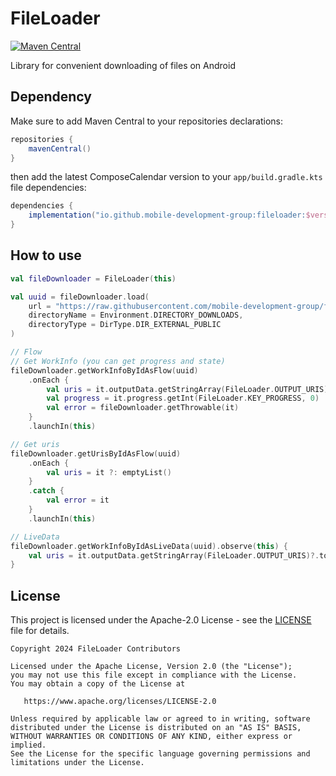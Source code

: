 # FileLoader

[![Maven Central](https://img.shields.io/maven-central/v/io.github.mobile-development-group/fileloader.svg?label=Maven%20Central)](https://central.sonatype.com/namespace/io.github.mobile-development-group)

Library for convenient downloading of files on Android

## Dependency

Make sure to add Maven Central to your repositories declarations:

```groovy
repositories {
    mavenCentral()
}
```

then add the latest ComposeCalendar version to your `app/build.gradle.kts` file dependencies:

```groovy
dependencies {
    implementation("io.github.mobile-development-group:fileloader:$version")
}
```

## How to use

```kotlin
val fileDownloader = FileLoader(this)

val uuid = fileDownloader.load(
    url = "https://raw.githubusercontent.com/mobile-development-group/fileloader/main/assets/kittens.jpeg",
    directoryName = Environment.DIRECTORY_DOWNLOADS,
    directoryType = DirType.DIR_EXTERNAL_PUBLIC
)

// Flow
// Get WorkInfo (you can get progress and state)
fileDownloader.getWorkInfoByIdAsFlow(uuid)
    .onEach {
        val uris = it.outputData.getStringArray(FileLoader.OUTPUT_URIS)?.toList()
        val progress = it.progress.getInt(FileLoader.KEY_PROGRESS, 0)
        val error = fileDownloader.getThrowable(it)
    }
    .launchIn(this)

// Get uris
fileDownloader.getUrisByIdAsFlow(uuid)
    .onEach {
        val uris = it ?: emptyList()
    }
    .catch {
        val error = it
    }
    .launchIn(this)

// LiveData
fileDownloader.getWorkInfoByIdAsLiveData(uuid).observe(this) {
    val uris = it.outputData.getStringArray(FileLoader.OUTPUT_URIS)?.toList()
}
```

## License
This project is licensed under the Apache-2.0 License - see the [LICENSE](LICENSE.txt) file for details.

```
Copyright 2024 FileLoader Contributors

Licensed under the Apache License, Version 2.0 (the "License");
you may not use this file except in compliance with the License.
You may obtain a copy of the License at

   https://www.apache.org/licenses/LICENSE-2.0

Unless required by applicable law or agreed to in writing, software
distributed under the License is distributed on an "AS IS" BASIS,
WITHOUT WARRANTIES OR CONDITIONS OF ANY KIND, either express or implied.
See the License for the specific language governing permissions and
limitations under the License.
```